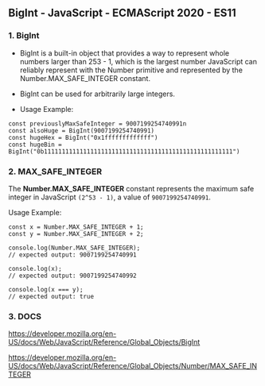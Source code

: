 ## BigInt - JavaScript - ECMAScript 2020 - ES11

### 1. BigInt
* BigInt is a built-in object that provides a way to represent whole numbers larger than 253 - 1, which is the largest number JavaScript can reliably represent with the Number primitive and represented by the Number.MAX_SAFE_INTEGER constant. 

* BigInt can be used for arbitrarily large integers.

* Usage Example:
```
const previouslyMaxSafeInteger = 9007199254740991n
const alsoHuge = BigInt(9007199254740991)
const hugeHex = BigInt("0x1fffffffffffff")
const hugeBin = BigInt("0b11111111111111111111111111111111111111111111111111111")
```

### 2. MAX_SAFE_INTEGER

The **Number.MAX_SAFE_INTEGER** constant represents the maximum safe integer in JavaScript `(2^53 - 1)`, a value of `9007199254740991`.

Usage Example:

```
const x = Number.MAX_SAFE_INTEGER + 1;
const y = Number.MAX_SAFE_INTEGER + 2;

console.log(Number.MAX_SAFE_INTEGER);
// expected output: 9007199254740991

console.log(x);
// expected output: 9007199254740992

console.log(x === y);
// expected output: true
```

### 3. DOCS

https://developer.mozilla.org/en-US/docs/Web/JavaScript/Reference/Global_Objects/BigInt

https://developer.mozilla.org/en-US/docs/Web/JavaScript/Reference/Global_Objects/Number/MAX_SAFE_INTEGER


